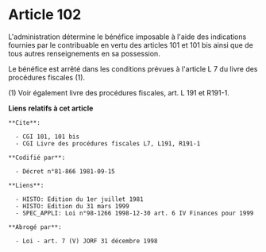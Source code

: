 # Article 102

L'administration détermine le bénéfice imposable à l'aide des indications fournies par le contribuable en vertu des articles
101 et 101 bis ainsi que de tous autres renseignements en sa possession.

Le bénéfice est arrêté dans les conditions prévues à l'article L 7 du livre des procédures fiscales (1).

(1) Voir également livre des procédures fiscales, art. L 191 et R191-1.

**Liens relatifs à cet article**

	**Cite**:

	  - CGI 101, 101 bis
	  - CGI Livre des procédures fiscales L7, L191, R191-1

	**Codifié par**:

	  - Décret n°81-866 1981-09-15

	**Liens**:

	  - HISTO: Edition du 1er juillet 1981
	  - HISTO: Edition du 31 mars 1999
	  - SPEC_APPLI: Loi n°98-1266 1998-12-30 art. 6 IV Finances pour 1999

	**Abrogé par**:

	  - Loi - art. 7 (V) JORF 31 décembre 1998
